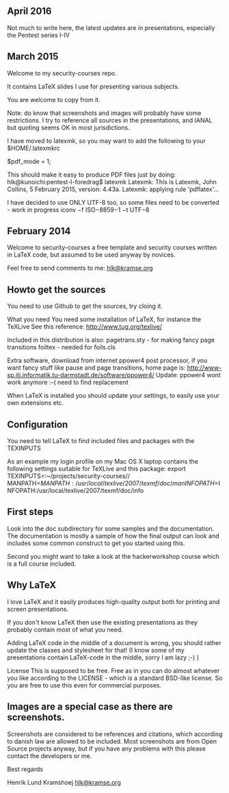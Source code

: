 
## April 2016

Not much to write here, the latest updates are in presentations, especially the Pentest series I-IV

## March 2015

Welcome to my security-courses repo.

It contains LaTeX slides I use for presenting various subjects.

You are welcome to copy from it.

Note: do know that screenshots and images will probably have some restrictions.
I try to reference all sources in the presentations, and IANAL but quoting seems OK in most jurisdictions.


I have moved to latexmk, so you may want to add the following to your $HOME/.latexmkrc

$pdf_mode = 1;

This should make it easy to produce PDF files just by doing:
  hlk@kunoichi:pentest-I-foredrag$ latexmk
  Latexmk: This is Latexmk, John Collins, 5 February 2015, version: 4.43a.
  Latexmk: applying rule 'pdflatex'...

I have decided to use ONLY UTF-8 too, so some files need to be converted - work in progress
iconv −f ISO−8859−1 −t UTF−8




## February 2014

Welcome to security-courses a free template and security courses
written in LaTeX code, but assumed to be used anyway by novices.

Feel free to send comments to me: hlk@kramse.org

## Howto get the sources
You need to use Github to get the sources, try cloing it.


What you need
You need some installation of LaTeX, for instance the TeXLive
See this reference: http://www.tug.org/texlive/

Included in this distribution is also:
pagetrans.sty - for making fancy page transitions
foiltex - needed for foils.cls

Extra software, download from internet
ppower4 post processor, if you want fancy stuff like pause and
page transitions, home page is:
http://www-sp.iti.informatik.tu-darmstadt.de/software/ppower4/
Update: ppower4 wont work anymore :-( need to find replacement

When LaTeX is installed you should update your settings, to easily
use your own extensions etc.

## Configuration
You need to tell LaTeX to find included files and packages
with the TEXINPUTS

As an example my login profile on my Mac OS X laptop contains
the following settings suitable for TeXLive and this package:
export TEXINPUTS=:~/projects/security-courses//
MANPATH=$MANPATH:/usr/local/texlive/2007/texmf/doc/man
INFOPATH=$INFOPATH:/usr/local/texlive/2007/texmf/doc/info


## First steps
Look into the doc subdirectory for some samples and
the documentation. The documentation is mostly a sample
of how the final output can look and includes some
common construct to get you started using this.

Second you might want to take a look at the hackerworkshop
course which is a full course included.

## Why LaTeX
I love LaTeX and it easily produces high-quality output
both for printing and screen presentations.

If you don't know LaTeX then use the existing presentations
as they probably contain most of what you need.

Adding LaTeX code in the middle of a document is wrong,
you should rather update the classes and stylesheet for that!
(I know some of my presentations contain LaTeX-code in the
middle, sorry I am lazy ;-) )


License
This is supposed to be free. Free as in you can do almost
whatever you like according to the LICENSE - which is a
standard BSD-like license. So you are free to use this
even for commercial purposes.

## Images are a special case as there are screenshots.
Screenshots are considered to be references and
citations, which according to danish law are allowed
to be included. Most screenshots are from Open Source
projects anyway, but if you have any problems with
this please contact the developers or me.


Best regards

Henrik Lund Kramshoej
hlk@kramse.org
